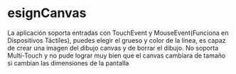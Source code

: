 # esignCanvas
La aplicación soporta entradas con TouchEvent y MouseEvent(Funciona en Dispositivos Táctiles), puedes elegir el grueso y color de la linea, es capaz de crear una imagen del dibujo canvas y de borrar el dibujo. No soporta Multi-Touch y no pude lograr muy bien que el canvas cambiara de tamaño si cambian las dimensiones de la pantalla

